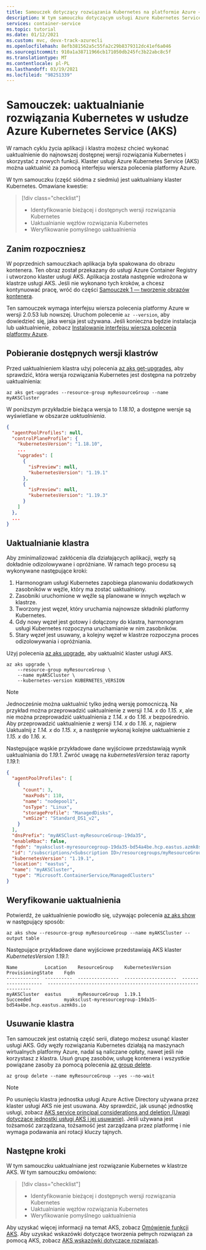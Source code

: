 ```yaml
---
title: Samouczek dotyczący rozwiązania Kubernetes na platformie Azure — uaktualnianie klastra
description: W tym samouczku dotyczącym usługi Azure Kubernetes Service (AKS) dowiesz się, jak uaktualnić istniejący klaster usługi AKS do najnowszej dostępnej wersji rozwiązania Kubernetes.
services: container-service
ms.topic: tutorial
ms.date: 01/12/2021
ms.custom: mvc, devx-track-azurecli
ms.openlocfilehash: 8efb381562a5c55fa2c29b8379312dc41ef6a046
ms.sourcegitcommit: 910a1a38711966cb171050db245fc3b22abc8c5f
ms.translationtype: MT
ms.contentlocale: pl-PL
ms.lasthandoff: 03/19/2021
ms.locfileid: "98251339"
---
```

# <a name="tutorial-upgrade-kubernetes-in-azure-kubernetes-service-aks"></a>Samouczek: uaktualnianie rozwiązania Kubernetes w usłudze Azure Kubernetes Service (AKS)

W ramach cyklu życia aplikacji i klastra możesz chcieć wykonać uaktualnienie do najnowszej dostępnej wersji rozwiązania Kubernetes i skorzystać z nowych funkcji. Klaster usługi Azure Kubernetes Service (AKS) można uaktualnić za pomocą interfejsu wiersza polecenia platformy Azure.

W tym samouczku (część siódma z siedmiu) jest uaktualniany klaster Kubernetes. Omawiane kwestie:

> [!div class="checklist"]
> * Identyfikowanie bieżącej i dostępnych wersji rozwiązania Kubernetes
> * Uaktualnianie węzłów rozwiązania Kubernetes
> * Weryfikowanie pomyślnego uaktualnienia

## <a name="before-you-begin"></a>Zanim rozpoczniesz

W poprzednich samouczkach aplikacja była spakowana do obrazu kontenera. Ten obraz został przekazany do usługi Azure Container Registry i utworzono klaster usługi AKS. Aplikacja została następnie wdrożona w klastrze usługi AKS. Jeśli nie wykonano tych kroków, a chcesz kontynuować pracę, wróć do części [Samouczek 1 — tworzenie obrazów kontenera][aks-tutorial-prepare-app].

Ten samouczek wymaga interfejsu wiersza polecenia platformy Azure w wersji 2.0.53 lub nowszej. Uruchom polecenie `az --version`, aby dowiedzieć się, jaka wersja jest używana. Jeśli konieczna będzie instalacja lub uaktualnienie, zobacz [Instalowanie interfejsu wiersza polecenia platformy Azure][azure-cli-install].

## <a name="get-available-cluster-versions"></a>Pobieranie dostępnych wersji klastrów

Przed uaktualnieniem klastra użyj polecenia [az aks get-upgrades][], aby sprawdzić, która wersja rozwiązania Kubernetes jest dostępna na potrzeby uaktualnienia:

```azurecli
az aks get-upgrades --resource-group myResourceGroup --name myAKSCluster
```

W poniższym przykładzie bieżąca wersja to *1.18.10*, a dostępne wersje są wyświetlane w obszarze *uaktualnienia*.

```json
{
  "agentPoolProfiles": null,
  "controlPlaneProfile": {
    "kubernetesVersion": "1.18.10",
    ...
    "upgrades": [
      {
        "isPreview": null,
        "kubernetesVersion": "1.19.1"
      },
      {
        "isPreview": null,
        "kubernetesVersion": "1.19.3"
      }
    ]
  },
  ...
}
```

## <a name="upgrade-a-cluster"></a>Uaktualnianie klastra

Aby zminimalizować zakłócenia dla działających aplikacji, węzły są dokładnie odizolowywane i opróżniane. W ramach tego procesu są wykonywane następujące kroki:

1. Harmonogram usługi Kubernetes zapobiega planowaniu dodatkowych zasobników w węźle, który ma zostać uaktualniony.
1. Zasobniki uruchomione w węźle są planowane w innych węzłach w klastrze.
1. Tworzony jest węzeł, który uruchamia najnowsze składniki platformy Kubernetes.
1. Gdy nowy węzeł jest gotowy i dołączony do klastra, harmonogram usługi Kubernetes rozpoczyna uruchamianie w nim zasobników.
1. Stary węzeł jest usuwany, a kolejny węzeł w klastrze rozpoczyna proces odizolowywania i opróżniania.

Użyj polecenia [az aks upgrade][], aby uaktualnić klaster usługi AKS.

```azurecli
az aks upgrade \
    --resource-group myResourceGroup \
    --name myAKSCluster \
    --kubernetes-version KUBERNETES_VERSION
```

> [!NOTE]
> Jednocześnie można uaktualnić tylko jedną wersję pomocniczą. Na przykład można przeprowadzić uaktualnienie z wersji *1.14. x* do *1.15. x*, ale nie można przeprowadzić uaktualnienia z *1.14. x* do *1.16. x* bezpośrednio. Aby przeprowadzić uaktualnienie z wersji *1.14. x* do *1.16. x*, najpierw Uaktualnij z *1.14. x* do *1.15. x*, a następnie wykonaj kolejne uaktualnienie z *1.15. x* do *1.16. x*.

Następujące wąskie przykładowe dane wyjściowe przedstawiają wynik uaktualniania do *1.19.1*. Zwróć uwagę na *kubernetesVersion* teraz raporty *1.19.1*:

```json
{
  "agentPoolProfiles": [
    {
      "count": 3,
      "maxPods": 110,
      "name": "nodepool1",
      "osType": "Linux",
      "storageProfile": "ManagedDisks",
      "vmSize": "Standard_DS1_v2",
    }
  ],
  "dnsPrefix": "myAKSClust-myResourceGroup-19da35",
  "enableRbac": false,
  "fqdn": "myaksclust-myresourcegroup-19da35-bd54a4be.hcp.eastus.azmk8s.io",
  "id": "/subscriptions/<Subscription ID>/resourcegroups/myResourceGroup/providers/Microsoft.ContainerService/managedClusters/myAKSCluster",
  "kubernetesVersion": "1.19.1",
  "location": "eastus",
  "name": "myAKSCluster",
  "type": "Microsoft.ContainerService/ManagedClusters"
}
```

## <a name="validate-an-upgrade"></a>Weryfikowanie uaktualnienia

Potwierdź, że uaktualnienie powiodło się, używając polecenia [az aks show][] w następujący sposób:

```azurecli
az aks show --resource-group myResourceGroup --name myAKSCluster --output table
```

Następujące przykładowe dane wyjściowe przedstawiają AKS klaster *KubernetesVersion 1.19.1*:

```output
Name          Location    ResourceGroup    KubernetesVersion    ProvisioningState    Fqdn
------------  ----------  ---------------  -------------------  -------------------  ----------------------------------------------------------------
myAKSCluster  eastus      myResourceGroup  1.19.1               Succeeded            myaksclust-myresourcegroup-19da35-bd54a4be.hcp.eastus.azmk8s.io
```

## <a name="delete-the-cluster"></a>Usuwanie klastra

Ten samouczek jest ostatnią część serii, dlatego możesz usunąć klaster usługi AKS. Gdy węzły rozwiązania Kubernetes działają na maszynach wirtualnych platformy Azure, nadal są naliczane opłaty, nawet jeśli nie korzystasz z klastra. Usuń grupę zasobów, usługę kontenera i wszystkie powiązane zasoby za pomocą polecenia [az group delete][az-group-delete].

```azurecli-interactive
az group delete --name myResourceGroup --yes --no-wait
```

> [!NOTE]
> Po usunięciu klastra jednostka usługi Azure Active Directory używana przez klaster usługi AKS nie jest usuwana. Aby sprawdzić, jak usunąć jednostkę usługi, zobacz [AKS service principal considerations and deletion (Uwagi dotyczące jednostki usługi AKS i jej usuwanie)][sp-delete]. Jeśli używana jest tożsamość zarządzana, tożsamość jest zarządzana przez platformę i nie wymaga podawania ani rotacji kluczy tajnych.

## <a name="next-steps"></a>Następne kroki

W tym samouczku uaktualniane jest rozwiązanie Kubernetes w klastrze AKS. W tym samouczku omówiono:

> [!div class="checklist"]
> * Identyfikowanie bieżącej i dostępnych wersji rozwiązania Kubernetes
> * Uaktualnianie węzłów rozwiązania Kubernetes
> * Weryfikowanie pomyślnego uaktualnienia

Aby uzyskać więcej informacji na temat AKS, zobacz [Omówienie funkcji AKS][aks-intro]. Aby uzyskać wskazówki dotyczące tworzenia pełnych rozwiązań za pomocą AKS, zobacz [AKS wskazówki dotyczące rozwiązań][aks-solution-guidance].

<!-- LINKS - external -->
[kubernetes-drain]: https://kubernetes.io/docs/tasks/administer-cluster/safely-drain-node/

<!-- LINKS - internal -->
[aks-intro]: ./intro-kubernetes.md
[aks-tutorial-prepare-app]: ./tutorial-kubernetes-prepare-app.md
[az aks show]: /cli/azure/aks#az-aks-show
[az aks get-upgrades]: /cli/azure/aks#az-aks-get-upgrades
[az aks upgrade]: /cli/azure/aks#az-aks-upgrade
[azure-cli-install]: /cli/azure/install-azure-cli
[az-group-delete]: /cli/azure/group#az-group-delete
[sp-delete]: kubernetes-service-principal.md#additional-considerations
[aks-solution-guidance]: /azure/architecture/reference-architectures/containers/aks-start-here?WT.mc_id=AKSDOCSPAGE
